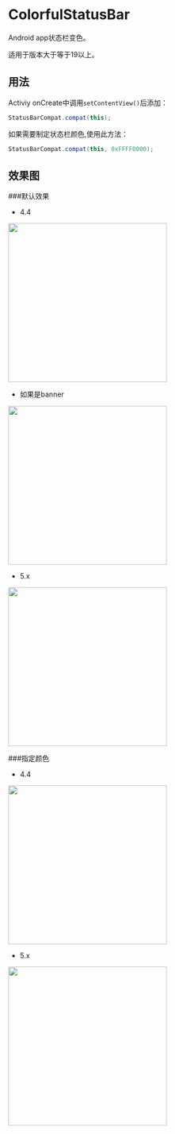 # ColorfulStatusBar
Android app状态栏变色。

适用于版本大于等于19以上。

## 用法

Activiy onCreate中调用`setContentView()`后添加：

```java
StatusBarCompat.compat(this);
```

如果需要制定状态栏颜色,使用此方法：

```java
StatusBarCompat.compat(this, 0xFFFF0000);
```

## 效果图

###默认效果

* 4.4

<img src="status_bar_03.gif" width="320px" />

* 如果是banner

<img src="lalala.gif" width="320px" />

* 5.x

<img src="status_bar_05.gif" width="320px" />



###指定颜色


* 4.4

<img src="status_bar_10.gif" width="320px" />

* 5.x

<img src="status_bar_11.gif" width="320px" />